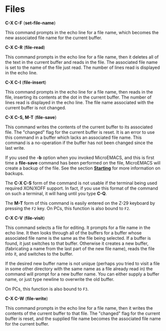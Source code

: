 # Files


**C-X C-F** (**set-file-name**)

This command prompts in the echo line for a file name,
which becomes the new associated file name for the current buffer.

**C-X C-R** (**file-read**)

This command prompts in the echo line for a file name,
then it deletes all of the text in the current buffer and reads in the
file. The associated file name is set to the name of the file just
read. The number of lines read is displayed in the echo line.

**C-X C-I** (**file-insert**)

This command prompts in the echo line for a file name,
then reads in the
file, inserting its contents at the dot in the current buffer.
The number of lines read is displayed in the echo line.
The file name associated with the current buffer is not changed.

**C-X C-S, M-T** (**file-save**)

This command writes the contents of the current buffer
to its associated file. The "changed" flag for the current buffer
is
reset. It is an error to use this command in a buffer which lacks
an associated file name. This command is a no-operation if the
buffer has not been changed since the last write.

If you used the **-b** option when you invoked MicroEMACS, and
this is first time a **file-save** command has been performed
on the file, MicroEMACS will create a backup of the file.
See the section [**Starting**](#starting) for more information on backups.

The **C-X C-S** form of the command is not usable if the terminal being used
required XON/XOFF support.
In fact, if you use this format of the command
on such a terminal, it will hang until you type **C-Q**.

The **M-T** form of this command is easily entered on the
Z-29 keyboard
by pressing the `F2` key.  On PCs, this function is also bound to `F2`.

**C-X C-V** (**file-visit**)

This command selects a file for editing. It prompts for
a file name in the echo line. It then looks through all of the buffers
for a buffer whose associated file name is the same as the file being
selected. If a buffer is found, it just switches to that buffer.
Otherwise it creates a new buffer, (fabricating a name from the last
part of the new file name), reads the file into it, and switches to the
buffer.

If the desired new buffer name is not unique (perhaps you tried to
visit a file in some other directory with the same name as a file already
read in) the command will prompt for a new buffer name. You can either
supply a buffer name, or just type newline to overwrite the old
buffer.

On PCs, this function is also bound to `F3`.

**C-X C-W** (**file-write**)

This command prompts in the echo line for a file name,
then it writes the contents of the current buffer to that file. The
"changed" flag for the current buffer is reset, and the supplied file
name becomes the associated file name for the current buffer.
